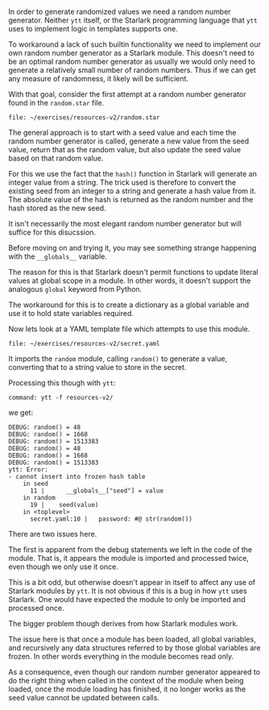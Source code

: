 In order to generate randomized values we need a random number generator.
Neither ``ytt`` itself, or the Starlark programming language that ``ytt`` uses
to implement logic in templates supports one.

To workaround a lack of such builtin functionality we need to implement our
own random number generator as a Starlark module. This doesn't need to be an
optimal random number generator as usually we would only need to generate a
relatively small number of random numbers. Thus if we can get any measure of
randomness, it likely will be sufficient.

With that goal, consider the first attempt at a random number generator found
in the ``random.star`` file.

```editor:open-file
file: ~/exercises/resources-v2/random.star
```

The general approach is to start with a seed value and each time the random
number generator is called, generate a new value from the seed value, return
that as the random value, but also update the seed value based on that random
value.

For this we use the fact that the ``hash()`` function in Starlark will
generate an integer value from a string. The trick used is therefore to
convert the existing seed from an integer to a string and generate a hash
value from it. The absolute value of the hash is returned as the random
number and the hash stored as the new seed.

It isn't necessarily the most elegant random number generator but will
suffice for this disucssion.

Before moving on and trying it, you may see something strange happening with
the ``__globals__`` variable.

The reason for this is that Starlark doesn't permit functions to update
literal values at global scope in a module. In other words, it doesn't support
the analogous ``global`` keyword from Python.

The workaround for this is to create a dictionary as a global variable and
use it to hold state variables required.

Now lets look at a YAML template file which attempts to use this module.

```editor:open-file
file: ~/exercises/resources-v2/secret.yaml
```

It imports the ``random`` module, calling ``random()`` to generate a value,
converting that to a string value to store in the secret.

Processing this though with ``ytt``:

```terminal:execute
command: ytt -f resources-v2/
```

we get:

```
DEBUG: random() = 48
DEBUG: random() = 1668
DEBUG: random() = 1513383
DEBUG: random() = 48
DEBUG: random() = 1668
DEBUG: random() = 1513383
ytt: Error: 
- cannot insert into frozen hash table
    in seed
      11 |      __globals__["seed"] = value
    in random
      19 |    seed(value)
    in <toplevel>
      secret.yaml:10 |   password: #@ str(random())
```

There are two issues here.

The first is apparent from the debug statements we left in the code of the
module. That is, it appears the module is imported and processed twice, even
though we only use it once.

This is a bit odd, but otherwise doesn't appear in itself to affect any use of
Starlark modules by ``ytt``. It is not obvious if this is a bug in how ``ytt``
uses Starlark. One would have expected the module to only be imported and
processed once.

The bigger problem though derives from how Starlark modules work.

The issue here is that once a module has been loaded, all global variables,
and recursively any data structures referred to by those global variables are
frozen. In other words everything in the module becomes read only.

As a consequence, even though our random number generator appeared to do the
right thing when called in the context of the module when being loaded, once
the module loading has finished, it no longer works as the seed value cannot
be updated between calls.
